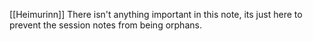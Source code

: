[[Heimurinn]]
There isn't anything important in this note, its just here to prevent the session notes from being orphans.